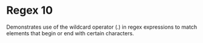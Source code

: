 # Regex 10

Demonstrates use of the wildcard operator (.) in regex expressions to match elements
that begin or end with certain characters.